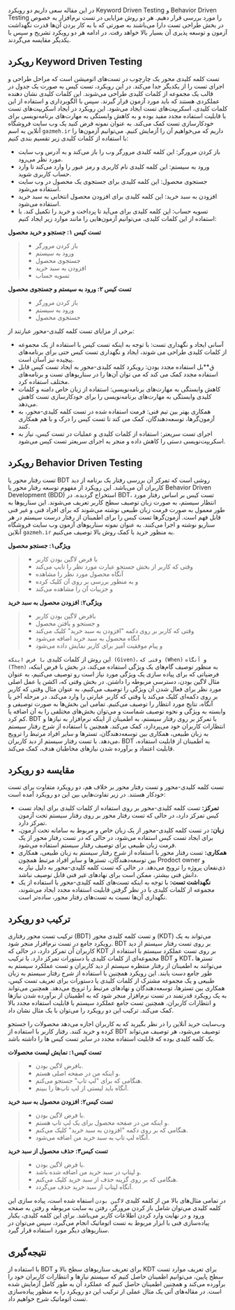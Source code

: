 در این مقاله سعی داریم دو رویکرد Keyword Driven Testing و Behavior Driven Testing را مورد بررسی قرار دهیم. هر دو روش مزایایی در تست نرم‌افزار به خصوص در بخش طراحی تست دارا می‌باشند به صورتی که با به کار بردن آن‌ها قدرت نگهداشت آزمون و توسعه پذیری آن بسیار بالا خواهد رفت. در ادامه هر دو رویکرد تشریح و سپس با یکدیگر مقایسه می‌گردند.

## رویکرد Keyword Driven Testing
تست کلمه کلیدی محور یک چارچوب در تست‌های اتومیشن است که مراحل طراحی و اجرای تست را از یکدیگر جدا می‌کند. در این رویکرد، تست کیس به صورت یک جدول در قالب یک مجموعه از کلمات کلیدی طراحی می‌شوند. این کلمات کلیدی نشان دهنده عملکردی هستند که باید مورد آزمون قرار گیرند. سپس با الگوبرداری و استفاده از این کلمات کلیدی، اسکریپت‌های تست ایجاد می‌شود. این رویکرد در ایجاد اسکریپت‌های تست با قابلیت استفاده مجدد مفید بوده و به کاهش وابستگی به مهارت‌های برنامه‌نویسی برای خودکارسازی تست کمک می‌کند. 
به عنوان نمونه فرض کنید یک وب سایت فروشگاه آنلاین به اسم `gazmeh.ir` داریم که می‌خواهیم آن را آزمایش کنیم. می‌توانیم آزمون‌ها را با استفاده از کلمات کلیدی زیر تقسیم بندی کنیم:
* باز کردن مرورگر: این کلمه کلیدی مرورگر وب را باز می‌کند و به آدرس وب سایت مورد نظر می‌رود.
* ورود به سیستم: این کلمه کلیدی نام کاربری و رمز عبور را وارد می‌کند تا وارد حساب کاربری شوید.
* جستجوی محصول: این کلمه کلیدی برای جستجوی یک محصول در وب سایت استفاده می‌شود.
* افزودن به سبد خرید: این کلمه کلیدی برای افزودن محصول انتخابی به سبد خرید استفاده می‌شود.
* تسویه حساب: این کلمه کلیدی برای می‌آید تا پرداخت و خرید را تکمیل کند.
با استفاده از این کلمات کلیدی، می‌توانیم آزمون‌هایی را مانند موارد زیر ایجاد کنیم:

**تست کیس ۱: جستجو و خرید محصول**
> * باز کردن مرورگر
> * ورود به سیستم
> * جستجوی محصول
> * افزودن به سبد خرید
> * تسویه حساب

**تست کیس ۲: ورود به سیستم و جستجوی محصول**
> * باز کردن مرورگر
> * ورود به سیستم
> * جستجوی محصول

برخی از مزایای تست کلمه کلیدی-محور عبارتند از:
* آسانی ایجاد و نگهداری تست: با توجه به اینکه تست کیس با استفاده از یک مجموعه از کلمات کلیدی طراحی می شوند، ایجاد و نگهداری تست کیس حتی برای برنامه‌های پیچیده نیز آسان است.
* ق**بل استفاده مجدد بودن: رویکرد کلمه کلیدی-محور به ایجاد تست کیس قابل استفاده مجدد کمک می کند که می توان آن‌ها را در سناریوهای تست و برنامه‌های مختلف استفاده کرد.
* کاهش وابستگی به مهارت‌های برنامه‌نویسی: استفاده از زبان خاص دامنه و کلمات کلیدی وابستگی به مهارت‌های برنامه‌نویسی را برای خودکارسازی تست کاهش می‌دهد.
* همکاری بهتر بین تیم فنی: فرمت استفاده شده در تست کلمه کلیدی-محور، به آزمون‌گرها، توسعه‌دهندگان، کمک می کند تا تست کیس را درک و با هم همکاری کنند.
* اجرای تست سریعتر: استفاده از کلمات کلیدی و عملیات در تست کیس، نیاز به اسکریپت‌نویسی دستی را کاهش داده و منجر به اجرای سریعتر تست کیس می‌شود.

## رویکرد Behavior Driven Testing
تست رفتار محور یا BDT روشی است که تمرکز آن بررسی رفتار یک برنامه از دید کاربران آن می‌باشد. این رویکرد از مفهوم توسعه رفتار محور یا Behavior Driven Development (‌BDD) استخراج گردیده. در BDT، تست کیس بر اساس رفتار مورد انتظار سیستم، به صورت زبان توصیف سطح کاربر تعریف می‌شوند. این سناریوها به طور معمول به صورت فرمت زبان طبیعی نوشته می‌شوند که برای افراد فنی و غیر فنی قابل فهم است. آزمون‌گرها تست کیس را برای اطمینان از رفتار درست سیستم در هر سناریو نوشته و اجرا می‌کنند.
به عنوان نمونه سناریوهای آزمون وب سایت فروشگاه آنلاین  `gazmeh.ir` به منظور خرید با کمک روش بالا توصیف می‌کنیم.

**ویژگی۱: جستجو محصول**
> * با فرض لاگین بودن کاربر
> * وقتی که کاربر از بخش جستجو عبارت مورد نظر را تایپ می‌کند
> * آنگاه محصول مورد نظر را مشاهده
> * و به منظور بررسی بر روی آن کلیک کرده
> * و جزییات آن را مشاهده می‌کند

**ویژگی۲: افزودن محصول به سبد خرید**
> * بافرض لاگین بودن کاربر
> * و جستجو و یافتن محصول
> * وقتی که کاربر بر روی دکمه "افزودن به سبد خرید" کلیک می‌کند
> * آنگاه محصول به سبد خرید اضافه می‌شود
> * و پیام موفقیت آمیز برای کاربر نمایش داده می‌شود

این روش از کلمات کلیدی  `با فرض اینکه (Given)`، `وقتی که (When)` و` آنگاه (Then)` به منظور توصیف گام‌های یک ویژگی استفاده می‌کند، در بخش با فرض اینکه، فرضیاتی که برای پیاده سازی یک ویژگی مورد نیاز است رو توصیف می‌کنیم، به عنوان مثال لاگین بودن، دسترسی مربوطه را داشتن. در بخش وقتی که،‌ اکشن یا عمل اصلی مورد نظر برای فعال شدن آن ویژگی را توصیف می‌کنیم، به عنوان مثال وقتی که کاربر بر روی دکمه‌ای کلیک می‌کند یا وقتی که کاربر عبارتی را وارد می‌کند. در مرحله آخر یا آنگاه، نتایج مورد انتظار را توصیف می‌کنیم. 
تمامی این بخش‌ها به صورت توصیفی و وابسته به ویژگی و نحوه توصیف شماست و می‌توان بخش‌های مختلفی را به آن اضافه یا کم کرد.
BDT با تمرکز بر روی رفتار سیستم، به اطمینان از اینکه نرم‌افزار به نیازها و انتظارات کاربران خود می‌پردازد، کمک می‌کند. همچنین با استفاده از شرح رفتار سیستم به زبان طبیعی، همکاری بین توسعه‌دهندگان، تسترها و سایر افراد مرتبط را ترویج می‌دهد. با تست رفتار سیستم از دید کاربران، BDT به اطمینان از قابلیت استفاده، قابلیت اعتماد و برآورده شدن نیازهای مخاطبان هدف، کمک می‌کند.

## مقایسه دو رویکرد
تست کلمه کلیدی-محور و تست رفتار محور بر خلاف هم، دو رویکرد متفاوت برای تست خودکار هستند. در زیر تفاوت‌هایی بین این دو رویکرد آمده است:

- **تمرکز:** تست کلمه کلیدی-محور بر روی استفاده از کلمات کلیدی برای ایجاد تست کیس تمرکز دارد، در حالی که تست رفتار محور بر روی رفتار سیستم تحت آزمون تمرکز دارد.
- **زبان:** در تست کلمه کلیدی-محور از یک زبان خاص و مربوط به سامانه تحت آزمون، برای ایجاد تست کیس استفاده می‌شود، در حالی که در تست رفتار محور از یک فرمت زبان طبیعی برای توصیف رفتار سیستم استفاده می‌شود.
- **همکاری:** تست رفتار محور با استفاده از شرح رفتار سیستم به زبان طبیعی، همکاری بین توسعه‌دهندگان، تسترها و سایر افراد مرتبط همچون Prodoct owner و ذی‌نفعان پروژه را ترویج می‌دهد. در حالی که تست کلمه کلیدی-محور به دلیل نیاز به دانش فنی بیشتر، ممکن است برای نهادهای غیر فنی قابل توصیف نباشد.
- **نگهداشت تست:** با توجه به اینکه تست‌های کلمه کلیدی-محور با استفاده از یک مجموعه از کلمات کلیدی با در نظر گرفتن قابلیت استفاده مجدد ایجاد می‌شوند، نگهداری آن‌ها نسبت به تست‌های رفتار محور، ساده‌تر است.

## ترکیب دو رویکرد
ترکیب تست محور رفتاری (BDT) و تست کلمه‌ کلیدی محور (KDT) می‌تواند به یک رویکرد جامع در تست نرم‌افزار منجر شود. BDT بر روی تست رفتار سیستم از دید کاربران آن تمرکز دارد، در حالی که KDT بر روی تست عملکرد سیستم با استفاده از مجموعه‌ای از کلمات کلیدی یا دستورات تمرکز دارد. 
با ترکیب BDT و KDT، تسترها می‌توانند به اطمینان از رفتار منتظره سیستم از دید کاربران و تست عملکرد سیستم به طور جامع دست یابند. این رویکرد همچنین با استفاده از شرح رفتار سیستم به زبان طبیعی و یک مجموعه مشترک از کلمات کلیدی یا دستورات برای تعریف تست کیس، همکاری بین تسترها، توسعه‌دهندگان و نهادهای مرتبط را ترویج می‌دهد. همچنین می‌تواند به یک رویکرد قدرتمند در تست نرم‌افزار منجر شود که به اطمینان از برآورده شدن نیازها و انتظارات کاربران، همچنین تست جامع عملکرد سیستم با قابلیت استفاده مجدد بالا کمک می‌کند.
ترکیب این دو رویکرد را می‌توان با یک مثال نشان داد.

وب‌سایت خرید آنلاین را در نظر بگیرید که به کاربران 
اجازه می‌دهد محصولات را جستجو کرده و خرید کنند.
رفتار کاربر با استفاده از BDT توصیف می‌شود، هر توصیف می‌تواند یک کلمه کلیدی بوده که قابلیت استفاده مجدد در سایر تست‌‌ کیس ها را داشته باشد.

**تست کیس۱: نمایش لیست محصولات**
> * بافرض لاگین بودن.
> * و اینکه من در صفحه اصلی هستم.
> * هنگامی که برای "لپ تاپ" جستجو می‌کنم.
> * آنگاه باید لیستی از لپ تاپ‌ها را ببینم.

**تست کیس۲: افزودن محصول به سبد خرید**
> * با فرض لاگین بودن.
> * و اینکه من در صفحه محصول برای یک لپ تاپ هستم.
> * هنگامی که بر روی دکمه "افزودن به سبد خرید" کلیک می‌کنم.
> * آنگاه لپ تاپ به سبد خرید من اضافه می‌شود.

**تست کیس۳: حذف محصول از سبد خرید**
> * با فرض لاگین بودن.
> * و لپتاپ در سبد خرید من اضافه شده باشد.
> * هنگامی که بر روی گزینه حذف از سبد خرید کلیک می‌کنم.
> * آنگاه لپتاپ از سبد خرید حذف می‌گردد.

در تمامی مثال‌های بالا من از کلمه کلیدی `لاگین بودن` استفاه شده است، پیاده سازی این کلمه کلیدی می‌توان شامل باز کردن مرورگر، رفتن به سایت مربوطه و رفتن به صفحه ورود و در نهایت وارد کردن اطلاعات کاربر می‌باشد. برای این کلمه کلیدی، یکبار پیاده‌سازی فنی با ابزار مربوط به تست اتوماتیک انجام می‌گیرد، سپس می‌توان در سناریو‌های دیگر مورد استفاده قرار گیرد.
## نتیجه‌گیری
با استفاده از BDT برای تعریف سناریوهای سطح بالا و KDT برای تعریف موارد تست سطح پایین، می‌توانیم اطمینان حاصل کنیم که سیستم نیازها و انتظارات کاربران خود را برآورده می‌کند و همچنین اطمینان حاصل کنیم که عملکرد آن به طور کامل آزمایش شده است. در مقاله‌های آتی یک مثال عملی از ترکیب این دو رویکرد را به منظور پیاده‌سازی تست اتوماتیک شرح خواهیم داد.
